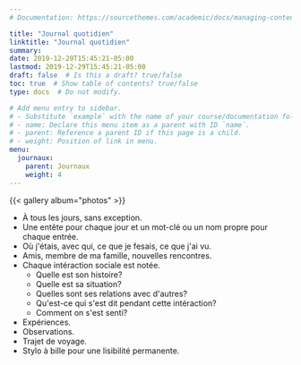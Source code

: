 ```yaml
---
# Documentation: https://sourcethemes.com/academic/docs/managing-content/

title: "Journal quotidien"
linktitle: "Journal quotidien"
summary:
date: 2019-12-29T15:45:21-05:00
lastmod: 2019-12-29T15:45:21-05:00
draft: false  # Is this a draft? true/false
toc: true  # Show table of contents? true/false
type: docs  # Do not modify.

# Add menu entry to sidebar.
# - Substitute `example` with the name of your course/documentation folder.
# - name: Declare this menu item as a parent with ID `name`.
# - parent: Reference a parent ID if this page is a child.
# - weight: Position of link in menu.
menu:
  journaux:
    parent: Journaux
    weight: 4
---
```


{{< gallery album="photos" >}}

* À tous les jours, sans exception.
* Une entête pour chaque jour et un mot-clé ou un nom propre pour chaque entrée.
* Où j'étais, avec qui, ce que je fesais, ce que j'ai vu.
* Amis, membre de ma famille, nouvelles rencontres.
* Chaque intéraction sociale est notée.
    * Quelle est son histoire?
    * Quelle est sa situation?
    * Quelles sont ses relations avec d'autres?
    * Qu'est-ce qui s'est dit pendant cette intéraction?
    * Comment on s'est senti?
* Expériences.
* Observations.
* Trajet de voyage.
* Stylo à bille pour une lisibilité permanente.
